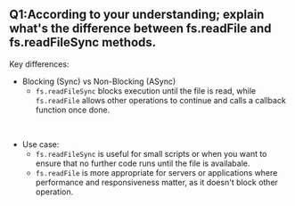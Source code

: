## Q1:According to your understanding; explain what's the difference between fs.readFile and fs.readFileSync methods.

Key differences:
 
- Blocking (Sync) vs Non-Blocking (ASync)
    - `fs.readFileSync` blocks execution until the file is read, while `fs.readFile` allows other operations to continue and calls a callback function once done.

<br>

- Use case:
    - `fs.readFileSync` is useful for small scripts or when you want to ensure that no further code runs until the file is availabale.
    - `fs.readFile` is more appropriate for servers or applications where performance and responsiveness matter, as it doesn't block other operation.